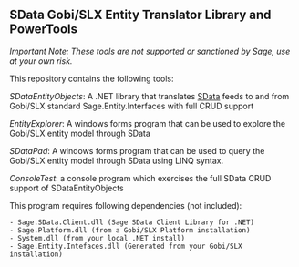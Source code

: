 

SData Gobi/SLX Entity Translator Library and PowerTools
-------------------------------------------------------

*Important Note: These tools are not supported or sanctioned by Sage, use at your own risk.*

This repository contains the following tools:

*SDataEntityObjects*:
A .NET library that translates [SData](http://sdata.sage.com) feeds to and from Gobi/SLX standard Sage.Entity.Interfaces with full CRUD support

*EntityExplorer*:
A windows forms program that can be used to explore the Gobi/SLX entity model through SData

*SDataPad*:
A windows forms program that can be used to query the Gobi/SLX entity model through SData using LINQ syntax.

*ConsoleTest*:
a console program which exercises the full SData CRUD support of SDataEntityObjects 

This program requires following dependencies (not included):

	- Sage.SData.Client.dll (Sage SData Client Library for .NET)
	- Sage.Platform.dll (from a Gobi/SLX Platform installation)
	- System.dll (from your local .NET install)
	- Sage.Entity.Intefaces.dll (Generated from your Gobi/SLX installation)



